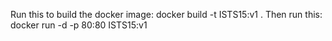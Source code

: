 Run this to build the docker image: docker build -t ISTS15:v1 .
Then run this: docker run -d -p 80:80 ISTS15:v1


